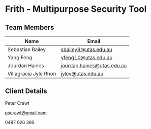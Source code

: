 # Frith - Multipurpose Security Tool

## Team Members

| Name | Email |
| --- | --- |
| Sebastian Bailey | sbailey9@utas.edu.au |
| Yang Feng | yfeng10@utas.edu.au |
| Jourdan Haines | jourdan.haines@utas.edu.au |
| Villagracia Jyle Rhon | jylev@utas.edu.au |

## Client Details

Peter Crawt

pscrawt@gmail.com

0487 626 366
